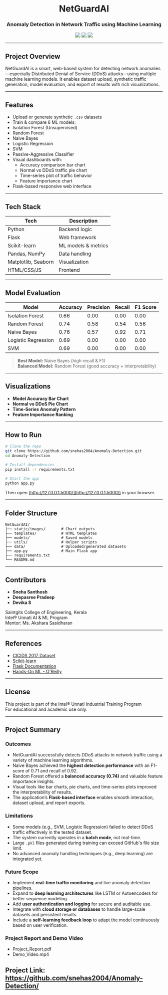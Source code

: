 
<h1 align="center"> NetGuardAI</h1>
<h3 align="center">Anomaly Detection in Network Traffic using Machine Learning</h3>

<p align="center">
  <img src="https://img.shields.io/badge/Python-3.9-blue?style=flat-square"/>
  <img src="https://img.shields.io/badge/Flask-Web%20App-green?style=flat-square"/>
  <img src="https://img.shields.io/badge/ML-Anomaly%20Detection-orange?style=flat-square"/>
</p>

---

##  Project Overview

NetGuardAI is a smart, web-based system for detecting network anomalies—especially Distributed Denial of Service (DDoS) attacks—using multiple machine learning models. It enables dataset upload, synthetic traffic generation, model evaluation, and export of results with rich visualizations.

---

##  Features

-  Upload or generate synthetic `.csv` datasets
-  Train & compare 6 ML models:
  - Isolation Forest (Unsupervised)
  - Random Forest
  - Naive Bayes
  - Logistic Regression
  - SVM
  - Passive-Aggressive Classifier
-  Visual dashboards with:
    - Accuracy comparison bar chart
    - Normal vs DDoS traffic pie chart
    - Time-series plot of traffic behavior
    - Feature importance chart
-  Flask-based responsive web interface

---

##  Tech Stack

| Tech              | Description                     |
|------------------|---------------------------------|
| Python           | Backend logic                   |
| Flask            | Web framework                   |
| Scikit-learn     | ML models & metrics             |
| Pandas, NumPy    | Data handling                   |
| Matplotlib, Seaborn | Visualization                |
| HTML/CSS/JS      | Frontend                        |

---

##  Model Evaluation

| Model                | Accuracy | Precision | Recall | F1 Score |
|---------------------|----------|-----------|--------|----------|
| Isolation Forest     | 0.66     | 0.00      | 0.00   | 0.00     |
| Random Forest        | 0.74     | 0.58      | 0.54   | 0.56     |
| Naive Bayes          | 0.76     | 0.57      | 0.92   | 0.71     |
| Logistic Regression  | 0.69     | 0.00      | 0.00   | 0.00     |
| SVM                  | 0.69     | 0.00      | 0.00   | 0.00     |

>  **Best Model:** Naive Bayes (high recall & F1)  
>  **Balanced Model:** Random Forest (good accuracy + interpretability)

---

##  Visualizations

-  **Model Accuracy Bar Chart**
-  **Normal vs DDoS Pie Chart**
-  **Time-Series Anomaly Pattern**
-  **Feature Importance Ranking**

---

##  How to Run

```bash
# Clone the repo
git clone https://github.com/snehas2004/Anomaly-Detection.git
cd Anomaly-Detection

# Install dependencies
pip install -r requirements.txt

# Start the app
python app.py
```

Then open [http://127.0.0.1:5000/](http://127.0.0.1:5000/) in your browser.

---

##  Folder Structure

```
NetGuardAI/
├── static/images/       # Chart outputs
├── templates/           # HTML templates
├── models/              # Saved models
├── utils/               # Helper scripts
├── data/                # Uploaded/generated datasets
├── app.py               # Main Flask app
├── requirements.txt
└── README.md
```

---

##  Contributors

- **Sneha Santhosh**
- **Deepasree Pradeep**
- **Devika S**

 Saintgits College of Engineering, Kerala  
 Intel® Unnati AI & ML Program  
 Mentor: Ms. Akshara Sasidharan

---

##  References

- [CICIDS 2017 Dataset](https://www.unb.ca/cic/datasets/ids-2017.html)
- [Scikit-learn](https://scikit-learn.org/)
- [Flask Documentation](https://flask.palletsprojects.com/)
- [Hands-On ML - O'Reilly](https://www.oreilly.com/library/view/hands-on-machine-learning/9781492032632/)

---

##  License

This project is part of the Intel® Unnati Industrial Training Program  
For educational and academic use only.

---

##  Project Summary

###  Outcomes
- NetGuardAI successfully detects DDoS attacks in network traffic using a variety of machine learning algorithms.
- Naive Bayes achieved the **highest detection performance** with an F1-score of 0.71 and recall of 0.92.
- Random Forest offered a **balanced accuracy (0.74)** and valuable feature importance insights.
- Visual tools like bar charts, pie charts, and time-series plots improved the interpretability of results.
- The application’s **Flask-based interface** enables smooth interaction, dataset upload, and report exports.

###  Limitations
- Some models (e.g., SVM, Logistic Regression) failed to detect DDoS traffic effectively in the tested dataset.
- The system currently operates in a **batch mode**, not real-time.
- Large `.pkl` files generated during training can exceed GitHub's file size limit.
- No advanced anomaly handling techniques (e.g., deep learning) are integrated yet.

###  Future Scope
- Implement **real-time traffic monitoring** and live anomaly detection pipelines.
- Expand to **deep learning architectures** like LSTM or Autoencoders for better sequence modeling.
- Add **user authentication and logging** for secure and auditable use.
- Integrate with **cloud storage or databases** to handle large-scale datasets and persistent results.
- Include a **self-learning feedback loop** to adapt the model continuously based on user verification.

###  Project Report and Demo Video
  - Project_Report.pdf
  - Demo_Video.mp4
    
Project Link: https://github.com/snehas2004/Anomaly-Detection/
---
